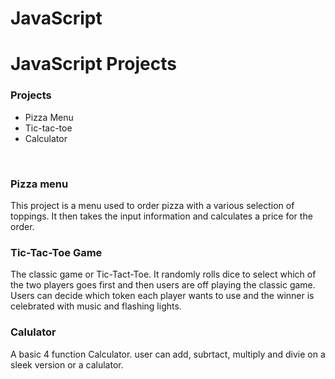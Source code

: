 # JavaScript
<h1>JavaScript Projects</h1>

<h3>Projects</h3>
<ul>
  <li>Pizza Menu</li>
  <li>Tic-tac-toe</li>
  <li>Calculator</li>
 </ul>
 <br>
 <h3>Pizza menu</h3>
 <p>This project is a menu used to order pizza with a various selection of toppings. It then takes the input information and calculates a price for the order.
  <br>
 <h3>Tic-Tac-Toe Game</h3>
 <p>The classic game or Tic-Tact-Toe. It randomly rolls dice to select which of the two players goes first and then users are off playing the classic game. Users can decide which token each player wants to use and the winner is celebrated with music and flashing lights.
  <br>
  <h3>Calulator</h3>
  <p>A basic 4 function Calculator. user can add, subrtact, multiply and divie on a sleek version or a calulator.
 
